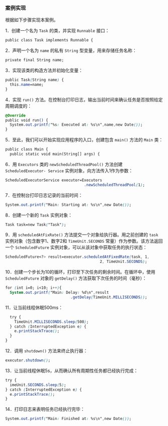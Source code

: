 ### 案例实现

根据如下步骤实现本案例。

1．创建一个名为 `Task` 的类，并实现 `Runnable` 接口：

```css
public class Task implements Runnable {
```

2．声明一个名为 `name` 的私有 `String` 型变量，用来存储任务名称：

```css
private final String name;
```

3．实现该类的构造方法并初始化变量：

```css
public Task(String name) {
  this.name=name;
}
```

4．实现 `run()` 方法。在控制台打印日志，输出当前时间来确认任务是否按照给定周期调度的：

```css
@Override
public void run() {
  System.out.printf("%s: Executed at: %s\n",name,new Date());
}
```

5．至此，我们可以开始实现应用程序的入口，创建包含 `main()` 方法的 `Main` 类：

```css
public class Main {
  public static void main(String[] args) {
```

6．用 `Executors` 类的 `newScheduledThreadPool()` 方法创建 `ScheduledExecutor- Service` 实例对象，向方法传入1作为参数：

```css
ScheduledExecutorService executor=Executors
                                   .newScheduledThreadPool(1);
```

7．在控制台打印日志记录的当前时间：

```css
System.out.printf("Main: Starting at: %s\n",new Date());
```

8．创建一个新的 `Task` 实例对象：

```css
Task task=new Task("Task");
```

9．用 `scheduledAtFixRate()` 方法提交一个对象给执行器。用之前创建的 `task` 实例对象（包含数字1、数字2和 `TimeUnit.SECONDS` 常量）作为参数。该方法返回一个 `ScheduledFuture` 实例对象，可以从该对象中获取任务的执行状态：

```css
ScheduledFuture<?> result=executor.scheduledAtFixedRate(task, 1,
                                          2, TimeUnit.SECONDS);
```

10．创建一个步长为10的循环，打印至下次任务的剩余时间。在循环中，使用 `ScheduledFuture` 对象的 `getDelay()` 方法获取下次任务的时间（毫秒）：

```css
for (int i=0; i<10; i++){
  System.out.printf("Main: Delay: %d\n",result
                             .getDelay(TimeUnit.MILLISECONDS));
```

11．让当前线程休眠500ms：

```css
  try {
    TimeUnit.MILLISECONDS.sleep(500);
  } catch (InterruptedException e) {
    e.printStackTrace();
  }
}
```

12．调用 `shutdown()` 方法来终止执行器：

```css
executor.shutdown();
```

13．让当前线程休眠5s，从而确认所有周期性任务都已经执行完成：

```css
try {
  imeUnit.SECONDS.sleep(5);
} catch (InterruptedException e) {
  e.printStackTrace();
}
```

14．打印日志来表明任务已经执行完毕：

```css
System.out.printf("Main: Finished at: %s\n",new Date());
```

